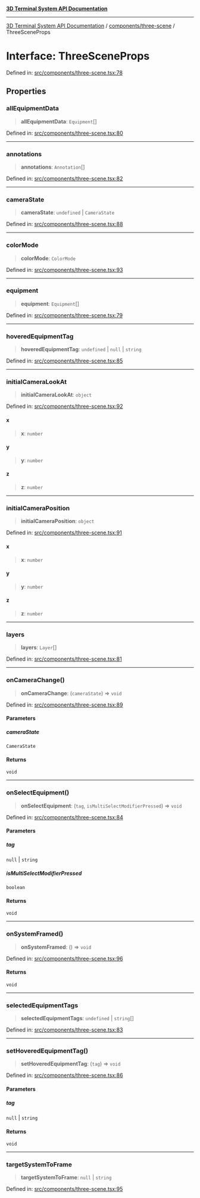 [**3D Terminal System API Documentation**](../../../README.md)

***

[3D Terminal System API Documentation](../../../README.md) / [components/three-scene](../README.md) / ThreeSceneProps

# Interface: ThreeSceneProps

Defined in: [src/components/three-scene.tsx:78](https://github.com/Dicommunitas/ThreeJS_Terminal_3D/blob/48170ffd573f70d66a1c284f1f35045f3d98e94f/src/components/three-scene.tsx#L78)

## Properties

### allEquipmentData

> **allEquipmentData**: `Equipment`[]

Defined in: [src/components/three-scene.tsx:80](https://github.com/Dicommunitas/ThreeJS_Terminal_3D/blob/48170ffd573f70d66a1c284f1f35045f3d98e94f/src/components/three-scene.tsx#L80)

***

### annotations

> **annotations**: `Annotation`[]

Defined in: [src/components/three-scene.tsx:82](https://github.com/Dicommunitas/ThreeJS_Terminal_3D/blob/48170ffd573f70d66a1c284f1f35045f3d98e94f/src/components/three-scene.tsx#L82)

***

### cameraState

> **cameraState**: `undefined` \| `CameraState`

Defined in: [src/components/three-scene.tsx:88](https://github.com/Dicommunitas/ThreeJS_Terminal_3D/blob/48170ffd573f70d66a1c284f1f35045f3d98e94f/src/components/three-scene.tsx#L88)

***

### colorMode

> **colorMode**: `ColorMode`

Defined in: [src/components/three-scene.tsx:93](https://github.com/Dicommunitas/ThreeJS_Terminal_3D/blob/48170ffd573f70d66a1c284f1f35045f3d98e94f/src/components/three-scene.tsx#L93)

***

### equipment

> **equipment**: `Equipment`[]

Defined in: [src/components/three-scene.tsx:79](https://github.com/Dicommunitas/ThreeJS_Terminal_3D/blob/48170ffd573f70d66a1c284f1f35045f3d98e94f/src/components/three-scene.tsx#L79)

***

### hoveredEquipmentTag

> **hoveredEquipmentTag**: `undefined` \| `null` \| `string`

Defined in: [src/components/three-scene.tsx:85](https://github.com/Dicommunitas/ThreeJS_Terminal_3D/blob/48170ffd573f70d66a1c284f1f35045f3d98e94f/src/components/three-scene.tsx#L85)

***

### initialCameraLookAt

> **initialCameraLookAt**: `object`

Defined in: [src/components/three-scene.tsx:92](https://github.com/Dicommunitas/ThreeJS_Terminal_3D/blob/48170ffd573f70d66a1c284f1f35045f3d98e94f/src/components/three-scene.tsx#L92)

#### x

> **x**: `number`

#### y

> **y**: `number`

#### z

> **z**: `number`

***

### initialCameraPosition

> **initialCameraPosition**: `object`

Defined in: [src/components/three-scene.tsx:91](https://github.com/Dicommunitas/ThreeJS_Terminal_3D/blob/48170ffd573f70d66a1c284f1f35045f3d98e94f/src/components/three-scene.tsx#L91)

#### x

> **x**: `number`

#### y

> **y**: `number`

#### z

> **z**: `number`

***

### layers

> **layers**: `Layer`[]

Defined in: [src/components/three-scene.tsx:81](https://github.com/Dicommunitas/ThreeJS_Terminal_3D/blob/48170ffd573f70d66a1c284f1f35045f3d98e94f/src/components/three-scene.tsx#L81)

***

### onCameraChange()

> **onCameraChange**: (`cameraState`) => `void`

Defined in: [src/components/three-scene.tsx:89](https://github.com/Dicommunitas/ThreeJS_Terminal_3D/blob/48170ffd573f70d66a1c284f1f35045f3d98e94f/src/components/three-scene.tsx#L89)

#### Parameters

##### cameraState

`CameraState`

#### Returns

`void`

***

### onSelectEquipment()

> **onSelectEquipment**: (`tag`, `isMultiSelectModifierPressed`) => `void`

Defined in: [src/components/three-scene.tsx:84](https://github.com/Dicommunitas/ThreeJS_Terminal_3D/blob/48170ffd573f70d66a1c284f1f35045f3d98e94f/src/components/three-scene.tsx#L84)

#### Parameters

##### tag

`null` | `string`

##### isMultiSelectModifierPressed

`boolean`

#### Returns

`void`

***

### onSystemFramed()

> **onSystemFramed**: () => `void`

Defined in: [src/components/three-scene.tsx:96](https://github.com/Dicommunitas/ThreeJS_Terminal_3D/blob/48170ffd573f70d66a1c284f1f35045f3d98e94f/src/components/three-scene.tsx#L96)

#### Returns

`void`

***

### selectedEquipmentTags

> **selectedEquipmentTags**: `undefined` \| `string`[]

Defined in: [src/components/three-scene.tsx:83](https://github.com/Dicommunitas/ThreeJS_Terminal_3D/blob/48170ffd573f70d66a1c284f1f35045f3d98e94f/src/components/three-scene.tsx#L83)

***

### setHoveredEquipmentTag()

> **setHoveredEquipmentTag**: (`tag`) => `void`

Defined in: [src/components/three-scene.tsx:86](https://github.com/Dicommunitas/ThreeJS_Terminal_3D/blob/48170ffd573f70d66a1c284f1f35045f3d98e94f/src/components/three-scene.tsx#L86)

#### Parameters

##### tag

`null` | `string`

#### Returns

`void`

***

### targetSystemToFrame

> **targetSystemToFrame**: `null` \| `string`

Defined in: [src/components/three-scene.tsx:95](https://github.com/Dicommunitas/ThreeJS_Terminal_3D/blob/48170ffd573f70d66a1c284f1f35045f3d98e94f/src/components/three-scene.tsx#L95)
